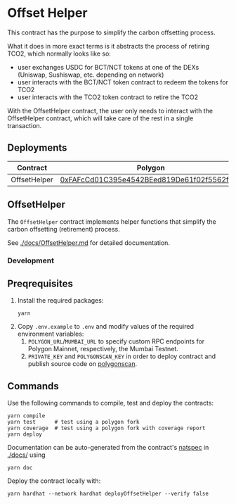 # Offset Helper

This contract has the purpose to simplify the carbon offsetting process.

What it does in more exact terms is it abstracts the process of retiring TCO2, which normally looks like so:

- user exchanges USDC for BCT/NCT tokens at one of the DEXs (Uniswap, Sushiswap, etc. depending on network)
- user interacts with the BCT/NCT token contract to redeem the tokens for TCO2
- user interacts with the TCO2 token contract to retire the TCO2

With the OffsetHelper contract, the user only needs to interact with the OffsetHelper contract, which will take care of the rest in a single transaction.

## Deployments

| Contract     | Polygon                                                                                                                  | Mumbai                                                                                                                          |
| ------------ | ------------------------------------------------------------------------------------------------------------------------ | ------------------------------------------------------------------------------------------------------------------------------- |
| OffsetHelper | [0xFAFcCd01C395e4542BEed819De61f02f5562fAEa](https://polygonscan.com/address/0xFAFcCd01C395e4542BEed819De61f02f5562fAEa) | [0x30dC279166DCFB69F52C91d6A3380dCa75D0fCa7](https://mumbai.polygonscan.com/address/0x30dC279166DCFB69F52C91d6A3380dCa75D0fCa7) |

## OffsetHelper

The `OffsetHelper` contract implements helper functions that simplify the carbon offsetting (retirement) process.

See [./docs/OffsetHelper.md](./docs/OffsetHelper.md) for detailed documentation.

### Development

## Preqrequisites

1. Install the required packages:
   ```
   yarn
   ```
2. Copy `.env.example` to `.env` and modify values of the required environment variables:
   1. `POLYGON_URL`/`MUMBAI_URL` to specify custom RPC endpoints for Polygon Mainnet, respectively, the Mumbai Testnet.
   2. `PRIVATE_KEY` and `POLYGONSCAN_KEY` in order to deploy contract and publish source code on [polygonscan](https://polygonscan.com).

## Commands

Use the following commands to compile, test and deploy the contracts:

```
yarn compile
yarn test      # test using a polygon fork
yarn coverage  # test using a polygon fork with coverage report
yarn deploy
```

Documentation can be auto-generated from the contract's [natspec](https://docs.soliditylang.org/en/latest/natspec-format.html) in [./docs/](./docs/) using

```
yarn doc
```

Deploy the contract locally with:

```
yarn hardhat --network hardhat deployOffsetHelper --verify false
```
